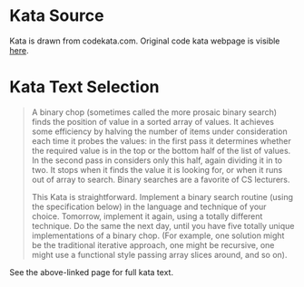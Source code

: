# Kata Source

Kata is drawn from codekata.com. Original code kata webpage is visible
[here](http://codekata.com/kata/kata02-karate-chop/).

# Kata Text Selection

> A binary chop (sometimes called the more prosaic binary search) finds the
> position of value in a sorted array of values. It achieves some efficiency
> by halving the number of items under consideration each time it probes the
> values: in the first pass it determines whether the required value is in the
> top or the bottom half of the list of values. In the second pass in considers
> only this half, again dividing it in to two. It stops when it finds the value
> it is looking for, or when it runs out of array to search. Binary searches are
> a favorite of CS lecturers.
>
> This Kata is straightforward. Implement a binary search routine (using the
> specification below) in the language and technique of your choice. Tomorrow,
> implement it again, using a totally different technique. Do the same the next
> day, until you have five totally unique implementations of a binary chop. (For
> example, one solution might be the traditional iterative approach, one might
> be recursive, one might use a functional style passing array slices around,
> and so on).

See the above-linked page for full kata text.
